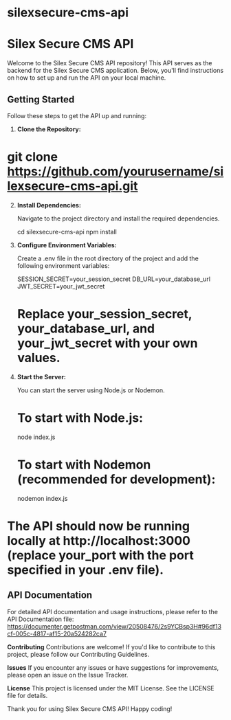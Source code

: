# silexsecure-cms-api

# Silex Secure CMS API

Welcome to the Silex Secure CMS API repository! This API serves as the backend for the Silex Secure CMS application. Below, you'll find instructions on how to set up and run the API on your local machine.

## Getting Started

Follow these steps to get the API up and running:

1. **Clone the Repository:**

# git clone https://github.com/yourusername/silexsecure-cms-api.git

2. **Install Dependencies:**

   Navigate to the project directory and install the required dependencies.

   cd silexsecure-cms-api
   npm install

3. **Configure Environment Variables:**

   Create a .env file in the root directory of the project and add the following environment variables:

   SESSION_SECRET=your_session_secret
   DB_URL=your_database_url
   JWT_SECRET=your_jwt_secret

   # Replace your_session_secret, your_database_url, and your_jwt_secret with your own values.

4. **Start the Server:**

   You can start the server using Node.js or Nodemon.

   # To start with Node.js:

   node index.js

   # To start with Nodemon (recommended for development):

   nodemon index.js

# The API should now be running locally at http://localhost:3000 (replace your_port with the port specified in your .env file).

## API Documentation

For detailed API documentation and usage instructions, please refer to the API Documentation file:
https://documenter.getpostman.com/view/20508476/2s9YCBsp3H#96df13cf-005c-4817-af15-20a524282ca7

**Contributing**
Contributions are welcome! If you'd like to contribute to this project, please follow our Contributing Guidelines.

**Issues**
If you encounter any issues or have suggestions for improvements, please open an issue on the Issue Tracker.

**License**
This project is licensed under the MIT License. See the LICENSE file for details.

Thank you for using Silex Secure CMS API! Happy coding!
